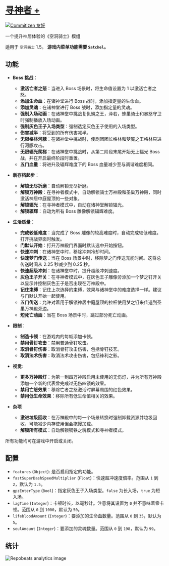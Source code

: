 # [寻神者 +](https://github.com/Clazex/HollowKnight.GodSeekerPlus)

[![Commitizen 友好](https://img.shields.io/badge/commitizen-友好-brightgreen.svg)](http://commitizen.github.io/cz-cli/)

一个提升神居体验的《空洞骑士》模组

适用于 `空洞骑士` 1.5。
**游戏内菜单功能需要 `Satchel`。**

## 功能

- **Boss 挑战**：
  + **激活亡者之怒**：当进入 Boss 场景时，将生命值设置为 1 以激活亡者之怒。
  + **添加生命血**：在诸神堂进行 Boss 战时，添加指定量的生命血。
  + **添加灵魂**：在诸神堂进行 Boss 战时，添加指定量的灵魂。
  + **强制入场动画**：在诸神堂中挑战复仇蝇之王，泽若，蜂巢骑士和暴怒守卫时强制播放入场动画。
  + **强制灰色王子入场类型**：强制选定灰色王子使用的入场类型。
  + **伤害减半**：将受到的所有伤害减半。
  + **无限格林河豚**：在诸神堂中挑战时，使剧团团长格林和梦魇之王格林只进行河豚攻击。
  + **无限辐光爬梯**：在诸神堂中挑战时，从第二阶段末尾开始无上辐光 Boss 战，并在开启最终阶段时重置。
  + **五门血量**：将进升及辐辉难度下的 Boss 血量减少至与调谐难度相同。

- **新存档起步**：
  + **解锁无尽折磨**：自动解锁无尽折磨。
  + **解锁万神殿**：在寻神者模式中，自动解锁骑士万神殿和圣巢万神殿，同时激活神居中庭屋顶的一些对象。
  + **解锁辐光**：在寻神者模式中，自动在诸神堂解锁辐光。
  + **解锁辐辉**：自动为所有 Boss 雕像解锁辐辉难度。

- **生活质量**：
  + **完成较低难度**：当完成了 Boss 雕像的较高难度时，自动完成较低难度。打开挑战界面时触发。
  + **门默认开始**：打开万神殿门界面时默认选中开始按钮。
  + **快速冲刺**：在诸神堂中时，移除冲刺冷却时间。
  + **快速梦门传送**：当在 Boss 场景中时，移除梦之门传送充能时间。这将总传送时间从 2.25 秒减少到 0.25 秒。
  + **快速超级冲刺**：在诸神堂中时，提升超级冲刺速度。
  + **灰色王子开关**：在寻神者模式中，在灰色王子雕像旁添加一个梦之钉开关以显示并控制灰色王子是否出现在万神殿中。
  + **记住束缚**：记住上次选择的束缚，效果与诸神堂中的难度选择一样。建议与门默认开始一起使用。
  + **五门传送**：允许对着用于解锁神居中庭屋顶的拉杆使用梦之钉来传送到圣巢万神殿旁边。
  + **短死亡动画**：当在 Boss 场景中时，跳过部分死亡动画。

- **限制**：
  + **制造卡顿**：在游戏内的每帧添加卡顿。
  + **禁用骨钉攻击**：禁用普通骨钉攻击。
  + **取消骨钉伤害**：取消骨钉攻击伤害，包括骨钉技艺。
  + **取消法术伤害**：取消法术攻击伤害，包括锋利之影。

- **视觉**:
  + **更多万神殿灯**：为第一到四万神殿启用未使用的无伤灯，并为所有万神殿添加一个新的代表曾完成过无伤四锁的效果。
  + **禁用亡怒效果**：移除亡者之怒激活时屏幕周围的红色效果。
  + **禁用低生命效果**：移除所有低生命值相关的效果。

- **杂项**
  + **激进垃圾回收**：在万神殿中的每一个场景转换时强制卸载资源并垃圾回收，可能减少内存使用但会拖慢加载。
  + **解锁所有模式**：自动解锁钢铁之魂模式和寻神者模式。

所有功能均可在游戏中开启或关闭。

## 配置

- `features` (`Object`): 是否启用指定的功能。
- `fastSuperDashSpeedMultiplier` (`Float`)：快速超冲速度倍率。范围从 `1` 到 `2`，默认为 `1.5`。
- `gpzEnterType` (`Bool`)：指定灰色王子入场类型。`false` 为长入场，`true` 为短入场。
- `lagTime` (`Integer`)：卡顿时长，以毫秒计。注意将其设置为 `0` 并不意味着零卡顿。范围从 `0` 到 `1000`，默认为 `50`。
- `lifebloodAmount` (`Integer`)：要添加的生命血数量。范围从 `0` 到 `35`，默认为 `5`。
- `soulAmount` (`Integer`)：要添加的灵魂数量。范围从 `0` 到 `198`，默认为 `99`。

## 统计

![Repobeats analytics image](https://repobeats.axiom.co/api/embed/65e526723e20438fd78f8e117dee0a55cca44715.svg)

